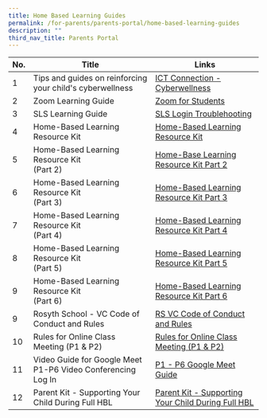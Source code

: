 ```yaml
---
title: Home Based Learning Guides
permalink: /for-parents/parents-portal/home-based-learning-guides
description: ""
third_nav_title: Parents Portal
---
```

| No. | Title | Links |
|---|---|---|
| 1 | Tips and guides on reinforcing your child's cyberwellness | [ICT Connection - Cyberwellness](https://ictconnection.moe.edu.sg/cyber-wellness/for-parents) |
| 2 | Zoom Learning Guide | [Zoom for Students](/files/Zoom%20for%20Students.pdf)  |
| 3 | SLS Learning Guide | [SLS Login Troublehooting](https://static.learning.moe.edu.sg/UserGuide/login-troubleshooting.html) |
| 4 | Home-Based Learning Resource Kit | [Home-Based Learning Resource Kit](/files/Resource%20Kit%20-%20HBL.pdf) |
| 5  | Home-Based Learning Resource Kit<br>(Part 2)  | [Home-Base Learning Resource Kit Part 2](/files/Resource%20Kit%20-%20HBL%20(Part%202).pdf) |
| 6 | Home-Based Learning Resource Kit<br>(Part 3) | [Home-Based Learning Resource Kit Part 3](/files/Resource%20Kit%20-%20HBL%20(Part%203).pdf) |
| 7 | Home-Based Learning Resource Kit <br>(Part 4)  | [Home-Based Learning Resource Kit Part 4](/files/Resource%20Kit%20-%20HBL%20(Part%204).pdf) |
| 8 | Home-Based Learning Resource Kit <br>(Part 5)   | [Home-Based Learning Resource Kit Part 5](/files/Resource%20Kit%20-%20School%20Holiday%20Edition.pdf) |
| 9 | Home-Based Learning Resource Kit <br>(Part 6)  | [Home-Based Learning Resource Kit Part 6](/files/Resource%20Kit%20-%20Parent%20Kit%20-%20Back%20to%20School%20(Updated-final).pdf) |
| 9 | Rosyth School - VC Code of Conduct and Rules | [RS VC Code of Conduct and Rules](/files/VC%20Code%20of%20Conduct.pdf) |
| 10 | Rules for Online Class Meeting (P1 & P2)  | [Rules for Online Class Meeting (P1 & P2)](/files/Rules%20for%20Online%20Class%20Meeting%20(P1%20and%20P2).pdf) |
| 11 | Video Guide for Google Meet P1-P6 Video Conferencing Log In |  [P1 - P6 Google Meet Guide](https://drive.google.com/file/d/15x7EOtHP_Khr6XAmKGeeq16DNJ_bu17F/view) |
| 12  | Parent Kit - Supporting Your Child During Full HBL | [Parent Kit - Supporting Your Child During Full HBL](/files/Parent%20Kit%20-%20Supporting%20Your%20Child%20During%20Full%20HBL.pdf) |